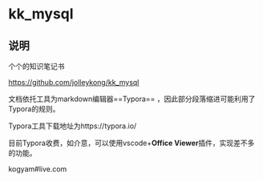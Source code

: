 # kk_mysql

## 说明

个个的知识笔记书

https://github.com/jolleykong/kk_mysql

文档依托工具为markdown编辑器==Typora== ，因此部分段落缩进可能利用了Typora的规则。

Typora工具下载地址为https://typora.io/

目前Typora收费，如介意，可以使用vscode+**Office Viewer**插件，实现差不多的功能。





kogyam#live.com

